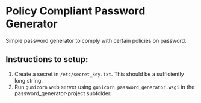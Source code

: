# Policy Compliant Password Generator
Simple password generator to comply with certain policies on password.

## Instructions to setup:
1. Create a secret in `/etc/secret_key.txt`. This should be a sufficiently long string.
2. Run `gunicorn` web server using `gunicorn password_generator.wsgi` in the password_generator-project subfolder.